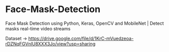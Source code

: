 # Face-Mask-Detection
Face Mask Detection using Python, Keras, OpenCV and MobileNet | Detect masks real-time video streams

Dataset -> https://drive.google.com/file/d/1KrC-mVuedzeoa-rDZNqFGVnlU8XXX3Jo/view?usp=sharing


